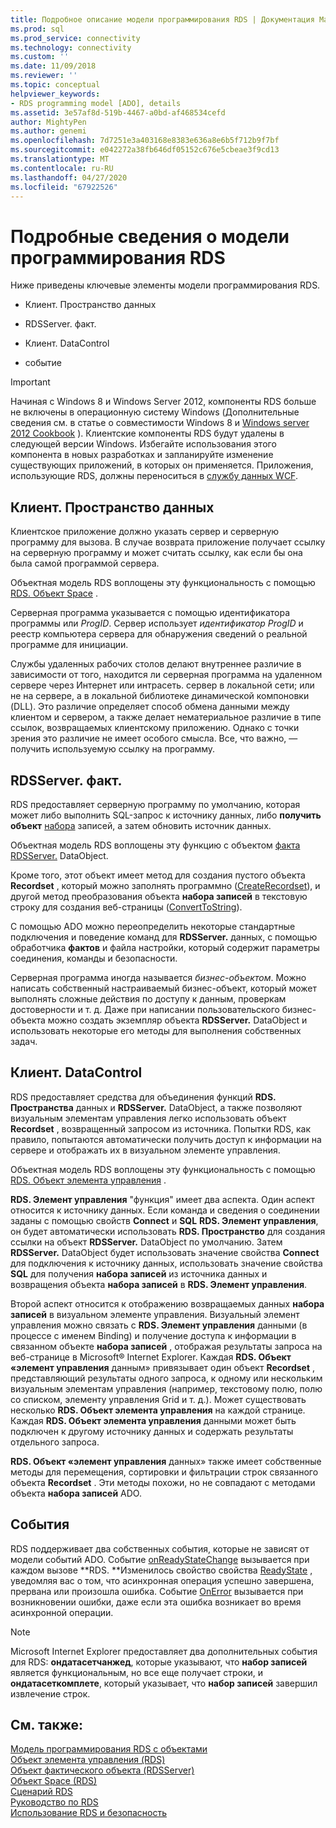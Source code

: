 ```yaml
---
title: Подробное описание модели программирования RDS | Документация Майкрософт
ms.prod: sql
ms.prod_service: connectivity
ms.technology: connectivity
ms.custom: ''
ms.date: 11/09/2018
ms.reviewer: ''
ms.topic: conceptual
helpviewer_keywords:
- RDS programming model [ADO], details
ms.assetid: 3e57af8d-519b-4467-a0bd-af468534cefd
author: MightyPen
ms.author: genemi
ms.openlocfilehash: 7d7251e3a403168e8383e636a8e6b5f712b9f7bf
ms.sourcegitcommit: e042272a38fb646df05152c676e5cbeae3f9cd13
ms.translationtype: MT
ms.contentlocale: ru-RU
ms.lasthandoff: 04/27/2020
ms.locfileid: "67922526"
---
```

# <a name="rds-programming-model-in-detail"></a>Подробные сведения о модели программирования RDS
Ниже приведены ключевые элементы модели программирования RDS.  
  
-   Клиент. Пространство данных  
  
-   RDSServer. факт.  
  
-   Клиент. DataControl  
  
-   событие  
  
> [!IMPORTANT]
>  Начиная с Windows 8 и Windows Server 2012, компоненты RDS больше не включены в операционную систему Windows (Дополнительные сведения см. в статье о совместимости Windows 8 и [Windows server 2012 Cookbook](https://www.microsoft.com/download/details.aspx?id=27416) ). Клиентские компоненты RDS будут удалены в следующей версии Windows. Избегайте использования этого компонента в новых разработках и запланируйте изменение существующих приложений, в которых он применяется. Приложения, использующие RDS, должны переноситься в [службу данных WCF](https://go.microsoft.com/fwlink/?LinkId=199565).  
  
## <a name="rdsdataspace"></a>Клиент. Пространство данных  
 Клиентское приложение должно указать сервер и серверную программу для вызова. В случае возврата приложение получает ссылку на серверную программу и может считать ссылку, как если бы она была самой программой сервера.  
  
 Объектная модель RDS воплощены эту функциональность с помощью [RDS. Объект Space](../../../ado/reference/rds-api/dataspace-object-rds.md) .  
  
 Серверная программа указывается с помощью идентификатора программы или *ProgID*. Сервер использует *идентификатор ProgID* и реестр компьютера сервера для обнаружения сведений о реальной программе для инициации.  
  
 Службы удаленных рабочих столов делают внутреннее различие в зависимости от того, находится ли серверная программа на удаленном сервере через Интернет или интрасеть. сервер в локальной сети; или не на сервере, а в локальной библиотеке динамической компоновки (DLL). Это различие определяет способ обмена данными между клиентом и сервером, а также делает нематериальное различие в типе ссылок, возвращаемых клиентскому приложению. Однако с точки зрения это различие не имеет особого смысла. Все, что важно, — получить используемую ссылку на программу.  
  
## <a name="rdsserverdatafactory"></a>RDSServer. факт.  
 RDS предоставляет серверную программу по умолчанию, которая может либо выполнить SQL-запрос к источнику данных, либо **получить объект** [набора](../../../ado/reference/ado-api/recordset-object-ado.md) записей, а затем обновить источник данных.  
  
 Объектная модель RDS воплощены эту функцию с объектом [факта RDSServer.](../../../ado/reference/rds-api/datafactory-object-rdsserver.md) DataObject.  
  
 Кроме того, этот объект имеет метод для создания пустого объекта **Recordset** , который можно заполнять программно ([CreateRecordset](../../../ado/reference/rds-api/createrecordset-method-rds.md)), и другой метод преобразования объекта **набора записей** в текстовую строку для создания веб-страницы ([ConvertToString](../../../ado/reference/rds-api/converttostring-method-rds.md)).  
  
 С помощью ADO можно переопределить некоторые стандартные подключения и поведение команд для **RDSServer.** данных, с помощью обработчика **фактов** и файла настройки, который содержит параметры соединения, команды и безопасности.  
  
 Серверная программа иногда называется *бизнес-объектом*. Можно написать собственный настраиваемый бизнес-объект, который может выполнять сложные действия по доступу к данным, проверкам достоверности и т. д. Даже при написании пользовательского бизнес-объекта можно создать экземпляр объекта **RDSServer.** DataObject и использовать некоторые его методы для выполнения собственных задач.  
  
## <a name="rdsdatacontrol"></a>Клиент. DataControl  
 RDS предоставляет средства для объединения функций **RDS. Пространства** данных и **RDSServer.** DataObject, а также позволяют визуальным элементам управления легко использовать объект **Recordset** , возвращенный запросом из источника. Попытки RDS, как правило, попытаются автоматически получить доступ к информации на сервере и отображать их в визуальном элементе управления.  
  
 Объектная модель RDS воплощены эту функциональность с помощью [RDS. Объект элемента управления](../../../ado/reference/rds-api/datacontrol-object-rds.md) .  
  
 **RDS. Элемент управления** "функция" имеет два аспекта. Один аспект относится к источнику данных. Если команда и сведения о соединении заданы с помощью свойств **Connect** и **SQL** **RDS. Элемент управления**, он будет автоматически использовать **RDS. Пространство** для создания ссылки на объект **RDSServer.** DataObject по умолчанию. Затем **RDSServer.** DataObject будет использовать значение свойства **Connect** для подключения к источнику данных, использовать значение свойства **SQL** для получения **набора записей** из источника данных и возвращения объекта **набора записей** в **RDS. Элемент управления**.  
  
 Второй аспект относится к отображению возвращаемых данных **набора записей** в визуальном элементе управления. Визуальный элемент управления можно связать с **RDS. Элемент управления** данными (в процессе с именем Binding) и получение доступа к информации в связанном объекте **набора записей** , отображая результаты запроса на веб-странице в Microsoft® Internet Explorer. Каждая **RDS. Объект «элемент управления** данным» привязывает один объект **Recordset** , представляющий результаты одного запроса, к одному или нескольким визуальным элементам управления (например, текстовому полю, полю со списком, элементу управления Grid и т. д.). Может существовать несколько **RDS. Объект элемента управления** на каждой странице. Каждая **RDS. Объект элемента управления** данными может быть подключен к другому источнику данных и содержать результаты отдельного запроса.  
  
 **RDS. Объект «элемент управления** данных» также имеет собственные методы для перемещения, сортировки и фильтрации строк связанного объекта **Recordset** . Эти методы похожи, но не совпадают с методами объекта **набора записей** ADO.  
  
## <a name="events"></a>События  
 RDS поддерживает два собственных события, которые не зависят от модели событий ADO. Событие [onReadyStateChange](../../../ado/reference/rds-api/onreadystatechange-event-rds.md) вызывается при каждом вызове **RDS. **Изменилось свойство свойства [ReadyState](../../../ado/reference/rds-api/readystate-property-rds.md) , уведомляя вас о том, что асинхронная операция успешно завершена, прервана или произошла ошибка. Событие [OnError](../../../ado/reference/rds-api/onerror-event-rds.md) вызывается при возникновении ошибки, даже если эта ошибка возникает во время асинхронной операции.  
  
> [!NOTE]
>  Microsoft Internet Explorer предоставляет два дополнительных события для RDS: **ондатасетчанжед**, которые указывают, что **набор записей** является функциональным, но все еще получает строки, и **ондатасеткомплете**, который указывает, что **набор записей** завершил извлечение строк.  
  
## <a name="see-also"></a>См. также:  
 [Модель программирования RDS с объектами](../../../ado/guide/remote-data-service/rds-programming-model-with-objects.md)   
 [Объект элемента управления (RDS)](../../../ado/reference/rds-api/datacontrol-object-rds.md)   
 [Объект фактического объекта (RDSServer)](../../../ado/reference/rds-api/datafactory-object-rdsserver.md)   
 [Объект Space (RDS)](../../../ado/reference/rds-api/dataspace-object-rds.md)   
 [Сценарий RDS](../../../ado/guide/remote-data-service/rds-scenario.md)   
 [Руководство по RDS](../../../ado/guide/remote-data-service/rds-tutorial.md)   
 [Использование RDS и безопасность](../../../ado/guide/remote-data-service/rds-usage-and-security.md)



